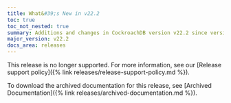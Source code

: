 ```yaml
---
title: What&#39;s New in v22.2
toc: true
toc_not_nested: true
summary: Additions and changes in CockroachDB version v22.2 since version v22.1
major_version: v22.2
docs_area: releases
---
```


<a name="v22-2-0"></a>

This release is no longer supported. For more information, see our [Release support policy]({% link releases/release-support-policy.md %}). 

To download the archived documentation for this release, see [Archived Documentation]({% link releases/archived-documentation.md %}).
